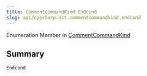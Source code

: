 ```yaml
---
title: CommentCommandKind.Endcond
slug: api/cppsharp.ast.commentcommandkind.endcond
---
```

Enumeration Member in [CommentCommandKind](/api/cppsharp/ast/commentcommandkind)

## Summary



```csharp
Endcond
```

